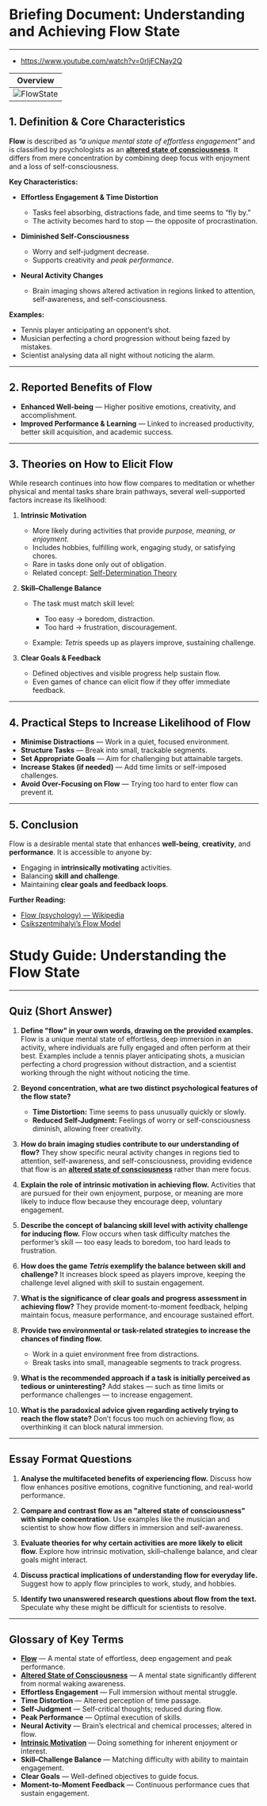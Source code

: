 # **Briefing Document: Understanding and Achieving Flow State**

---

- https://www.youtube.com/watch?v=0rIjFCNay2Q

| **Overview** |
|--------------|
| ![FlowState](https://github.com/ntiwari78/mgmt/blob/master/LearningTechniques/images/FlowState.png) |

## **1. Definition & Core Characteristics**

**Flow** is described as *“a unique mental state of effortless engagement”* and is classified by psychologists as an **[altered state of consciousness](https://en.wikipedia.org/wiki/Altered_state_of_consciousness)**. It differs from mere concentration by combining deep focus with enjoyment and a loss of self-consciousness.

**Key Characteristics:**

* **Effortless Engagement & Time Distortion**

  * Tasks feel absorbing, distractions fade, and time seems to “fly by.”
  * The activity becomes hard to stop — the opposite of procrastination.
* **Diminished Self-Consciousness**

  * Worry and self-judgment decrease.
  * Supports creativity and *peak performance*.
* **Neural Activity Changes**

  * Brain imaging shows altered activation in regions linked to attention, self-awareness, and self-consciousness.

**Examples:**

* Tennis player anticipating an opponent’s shot.
* Musician perfecting a chord progression without being fazed by mistakes.
* Scientist analysing data all night without noticing the alarm.

---

## **2. Reported Benefits of Flow**

* **Enhanced Well-being** — Higher positive emotions, creativity, and accomplishment.
* **Improved Performance & Learning** — Linked to increased productivity, better skill acquisition, and academic success.

---

## **3. Theories on How to Elicit Flow**

While research continues into how flow compares to meditation or whether physical and mental tasks share brain pathways, several well-supported factors increase its likelihood:

1. **Intrinsic Motivation**

   * More likely during activities that provide *purpose, meaning, or enjoyment*.
   * Includes hobbies, fulfilling work, engaging study, or satisfying chores.
   * Rare in tasks done only out of obligation.
   * Related concept: [Self-Determination Theory](https://en.wikipedia.org/wiki/Self-determination_theory)

2. **Skill–Challenge Balance**

   * The task must match skill level:

     * Too easy → boredom, distraction.
     * Too hard → frustration, discouragement.
   * Example: *Tetris* speeds up as players improve, sustaining challenge.

3. **Clear Goals & Feedback**

   * Defined objectives and visible progress help sustain flow.
   * Even games of chance can elicit flow if they offer immediate feedback.

---

## **4. Practical Steps to Increase Likelihood of Flow**

* **Minimise Distractions** — Work in a quiet, focused environment.
* **Structure Tasks** — Break into small, trackable segments.
* **Set Appropriate Goals** — Aim for challenging but attainable targets.
* **Increase Stakes (if needed)** — Add time limits or self-imposed challenges.
* **Avoid Over-Focusing on Flow** — Trying too hard to enter flow can prevent it.

---

## **5. Conclusion**

Flow is a desirable mental state that enhances **well-being**, **creativity**, and **performance**.
It is accessible to anyone by:

* Engaging in **intrinsically motivating** activities.
* Balancing **skill and challenge**.
* Maintaining **clear goals and feedback loops**.

**Further Reading:**

* [Flow (psychology) — Wikipedia](https://en.wikipedia.org/wiki/Flow_%28psychology%29)
* [Csikszentmihalyi’s Flow Model](https://positivepsychology.com/mihaly-csikszentmihalyi-father-of-flow/)



# **Study Guide: Understanding the Flow State**

---

## **Quiz (Short Answer)**

1. **Define "flow" in your own words, drawing on the provided examples.**
   Flow is a unique mental state of effortless, deep immersion in an activity, where individuals are fully engaged and often perform at their best. Examples include a tennis player anticipating shots, a musician perfecting a chord progression without distraction, and a scientist working through the night without noticing the time.

2. **Beyond concentration, what are two distinct psychological features of the flow state?**

   * **Time Distortion:** Time seems to pass unusually quickly or slowly.
   * **Reduced Self-Judgment:** Feelings of worry or self-consciousness diminish, allowing freer creativity.

3. **How do brain imaging studies contribute to our understanding of flow?**
   They show specific neural activity changes in regions tied to attention, self-awareness, and self-consciousness, providing evidence that flow is an **[altered state of consciousness](https://en.wikipedia.org/wiki/Altered_state_of_consciousness)** rather than mere focus.

4. **Explain the role of intrinsic motivation in achieving flow.**
   Activities that are pursued for their own enjoyment, purpose, or meaning are more likely to induce flow because they encourage deep, voluntary engagement.

5. **Describe the concept of balancing skill level with activity challenge for inducing flow.**
   Flow occurs when task difficulty matches the performer’s skill — too easy leads to boredom, too hard leads to frustration.

6. **How does the game *Tetris* exemplify the balance between skill and challenge?**
   It increases block speed as players improve, keeping the challenge level aligned with skill to sustain engagement.

7. **What is the significance of clear goals and progress assessment in achieving flow?**
   They provide moment-to-moment feedback, helping maintain focus, measure performance, and encourage sustained effort.

8. **Provide two environmental or task-related strategies to increase the chances of finding flow.**

   * Work in a quiet environment free from distractions.
   * Break tasks into small, manageable segments to track progress.

9. **What is the recommended approach if a task is initially perceived as tedious or uninteresting?**
   Add stakes — such as time limits or performance challenges — to increase engagement.

10. **What is the paradoxical advice given regarding actively trying to reach the flow state?**
    Don’t focus too much on achieving flow, as overthinking it can block natural immersion.

---

## **Essay Format Questions**

1. **Analyse the multifaceted benefits of experiencing flow.**
   Discuss how flow enhances positive emotions, cognitive functioning, and real-world performance.

2. **Compare and contrast flow as an "altered state of consciousness" with simple concentration.**
   Use examples like the musician and scientist to show how flow differs in immersion and self-awareness.

3. **Evaluate theories for why certain activities are more likely to elicit flow.**
   Explore how intrinsic motivation, skill–challenge balance, and clear goals might interact.

4. **Discuss practical implications of understanding flow for everyday life.**
   Suggest how to apply flow principles to work, study, and hobbies.

5. **Identify two unanswered research questions about flow from the text.**
   Speculate why these might be difficult for scientists to resolve.

---

## **Glossary of Key Terms**

* **[Flow](https://en.wikipedia.org/wiki/Flow_%28psychology%29)** — A mental state of effortless, deep engagement and peak performance.
* **[Altered State of Consciousness](https://en.wikipedia.org/wiki/Altered_state_of_consciousness)** — A mental state significantly different from normal waking awareness.
* **Effortless Engagement** — Full immersion without mental struggle.
* **Time Distortion** — Altered perception of time passage.
* **Self-Judgment** — Self-critical thoughts; reduced during flow.
* **Peak Performance** — Optimal execution of skills.
* **Neural Activity** — Brain’s electrical and chemical processes; altered in flow.
* **[Intrinsic Motivation](https://en.wikipedia.org/wiki/Intrinsic_and_extrinsic_motivation)** — Doing something for inherent enjoyment or interest.
* **Skill–Challenge Balance** — Matching difficulty with ability to maintain engagement.
* **Clear Goals** — Well-defined objectives to guide focus.
* **Moment-to-Moment Feedback** — Continuous performance cues that sustain engagement.


